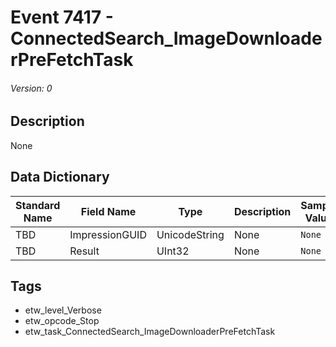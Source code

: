 # Event 7417 - ConnectedSearch_ImageDownloaderPreFetchTask
###### Version: 0

## Description
None

## Data Dictionary
|Standard Name|Field Name|Type|Description|Sample Value|
|---|---|---|---|---|
|TBD|ImpressionGUID|UnicodeString|None|`None`|
|TBD|Result|UInt32|None|`None`|

## Tags
* etw_level_Verbose
* etw_opcode_Stop
* etw_task_ConnectedSearch_ImageDownloaderPreFetchTask